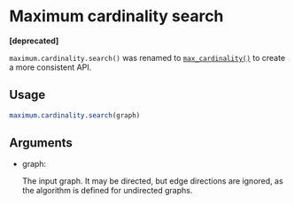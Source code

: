 # Maximum cardinality search

**\[deprecated\]**

`maximum.cardinality.search()` was renamed to
[`max_cardinality()`](https://r.igraph.org/reference/max_cardinality.md)
to create a more consistent API.

## Usage

``` r
maximum.cardinality.search(graph)
```

## Arguments

- graph:

  The input graph. It may be directed, but edge directions are ignored,
  as the algorithm is defined for undirected graphs.

